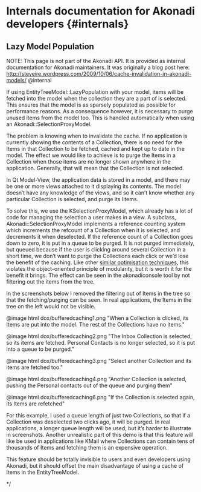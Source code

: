 # Internals documentation for Akonadi developers {#internals}

## Lazy Model Population

NOTE: This page is not part of the Akonadi API. It is provided as internal documentation for Akonadi maintainers. It was originally a blog post here: http://steveire.wordpress.com/2009/10/06/cache-invalidation-in-akonadi-models/
@internal

If using EntityTreeModel::LazyPopulation with your model, items will be fetched into the model when the collection they are a part of is selected. This ensures that the model is as sparsely populated as possible for performance reasons. As a consequence however, it is necessary to purge unused items from the model too. This is handled automatically when using an Akonadi::SelectionProxyModel.

The problem is knowing when to invalidate the cache. If no application is currently showing the contents of a Collection, there is no need for the Items in that Collection to be fetched, cached and kept up to date in the model. The effect we would like to achieve is to purge the Items in a Collection when those items are no longer shown anywhere in the application. Generally, that will mean that the Collection is not selected.

In Qt Model-View, the application data is stored in a model, and there may be one or more views attached to it displaying its contents. The model doesn’t have any knowledge of the views, and so it can’t know whether any particular Collection is selected, and purge its Iitems.

To solve this, we use the KSelectionProxyModel, which already has a lot of code for managing the selection a user makes in a view. A subclass, Akonadi::SelectionProxyModel implements a reference counting system which increments the refcount of a Collection when it is selected, and decrements it when deselected. If the reference count of a Collection goes down to zero, it is put in a queue to be purged. It is not purged immediately, but queued because if the user is clicking around several Collection in a short time, we don’t want to purge the Collections each click or we’d lose the benefit of the caching. Like other <a href="http://qt-project.org/doc/qt-4.7/qobject.html#id-aa43c933-c869-42eb-af14-ff17b8304c96">similar optimisation techniques</a>, this violates the object-oriented principle of modularity, but it is worth it for the benefit it brings. The effect can be seen in the akonadiconsole tool by not filtering out the items from the tree.

In the screenshots below I removed the filtering out of Items in the tree so that the fetching/purging can be seen. In real applications, the Items in the tree on the left would not be visible.

@image html dox/bufferedcaching1.png "When a Collection is clicked, its Items are put into the model. The rest of the Collections have no items."

@image html dox/bufferedcaching2.png "The Inbox Collection is selected, so its items are fetched. Personal Contacts is no longer selected, so it is put into a queue to be purged."

@image html dox/bufferedcaching3.png "Select another Collection and its items are fetched too."

@image html dox/bufferedcaching4.png "Another Collection is selected, pushing the Personal contacts out of the queue and purging them"

@image html dox/bufferedcaching6.png "If the Collection is selected again, its Items are refetched"

For this example, I used a queue length of just two Collections, so that if a Collection was deselected two clicks ago, it will be purged. In real applications, a longer queue length will be used, but it’s harder to illustrate in screenshots. Another unrealistic part of this demo is that this feature will like be used in applications like KMail where Collections can contain tens of thousands of Items and fetching them is an expensive operation.

This feature should be totally invisible to users and even developers using Akonadi, but it should offset the main disadvantage of using a cache of Items in the EntityTreeModel.

*/

